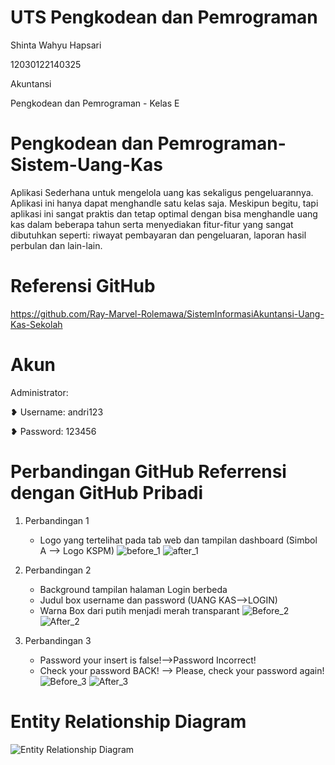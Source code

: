 # UTS Pengkodean dan Pemrograman
Shinta Wahyu Hapsari

12030122140325

Akuntansi

Pengkodean dan Pemrograman - Kelas E

# Pengkodean dan Pemrograman-Sistem-Uang-Kas
Aplikasi Sederhana untuk mengelola uang kas sekaligus pengeluarannya. 
Aplikasi ini hanya dapat menghandle satu kelas saja.
Meskipun begitu, tapi aplikasi ini sangat praktis dan tetap optimal dengan bisa menghandle uang kas dalam beberapa tahun serta menyediakan fitur-fitur yang sangat dibutuhkan seperti: riwayat pembayaran dan pengeluaran, laporan hasil perbulan dan lain-lain. 

# Referensi GitHub
https://github.com/Ray-Marvel-Rolemawa/SistemInformasiAkuntansi-Uang-Kas-Sekolah

# Akun

Administrator:

❥ Username: andri123

❥ Password: 123456


#   Perbandingan GitHub Referrensi dengan GitHub Pribadi
1. Perbandingan 1
   - Logo yang tertelihat pada tab web dan tampilan dashboard (Simbol A --> Logo KSPM)
![before_1](https://github.com/ShintaWahyuHapsari/PengkodeanDanPemrograman-Sistem-Uang-Kas/assets/110757082/ebeccb90-a523-4556-ba6a-63f517c96da9)
![after_1](https://github.com/ShintaWahyuHapsari/PengkodeanDanPemrograman-Sistem-Uang-Kas/assets/110757082/ad4bb36c-62fb-4334-a5f8-4afacb9bfb3a)

2. Perbandingan 2
   - Background tampilan halaman Login berbeda
   - Judul box username dan password (UANG KAS-->LOGIN)
   - Warna Box dari putih menjadi merah transparant
![Before_2](https://github.com/ShintaWahyuHapsari/PengkodeanDanPemrograman-Sistem-Uang-Kas/assets/110757082/ac5f4ec7-d6a7-4edb-a4c0-2560a9b28e37)
![After_2](https://github.com/ShintaWahyuHapsari/PengkodeanDanPemrograman-Sistem-Uang-Kas/assets/110757082/44f0eea8-14f7-4bcf-9670-3e6cd53581b0)

3. Perbandingan 3
   - Password your insert is false!-->Password Incorrect!
   - Check your password BACK! --> Please, check your password again!
![Before_3](https://github.com/ShintaWahyuHapsari/PengkodeanDanPemrograman-Sistem-Uang-Kas/assets/110757082/2a4150f8-39bf-45ea-b80e-fd33ead991a8)
![After_3](https://github.com/ShintaWahyuHapsari/PengkodeanDanPemrograman-Sistem-Uang-Kas/assets/110757082/f74c4132-925b-412b-82ad-802c0379a81d)

# Entity Relationship Diagram
![Entity Relationship Diagram](https://github.com/ShintaWahyuHapsari/PengkodeanDanPemrograman-Sistem-Uang-Kas/assets/110757082/b70c6a1a-d3c0-4b12-bbcb-f98b73a9422b)

